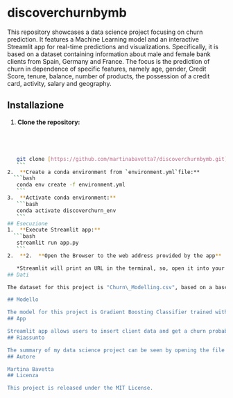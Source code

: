 # discoverchurnbymb
This repository showcases a data science project focusing on churn prediction. It features a Machine Learning model and an interactive Streamlit app for real-time predictions and visualizations. Specifically, it is based on a dataset containing information about male and female bank clients from Spain, Germany and France. The focus is the prediction of churn in dependence of specific features, namely age, gender, Credit Score, tenure, balance, number of products, the possession of a credit card, activity, salary and geography.
## Installazione
1.  **Clone the repository:**
 ```bash




    git clone [https://github.com/martinabavetta7/discoverchurnbymb.git](https://github.com/martinabavetta7/discoverchurnbymb.git)
    ```
2.  **Create a conda environment from `environment.yml`file:**
   ```bash
    conda env create -f environment.yml
    ```
3.  **Activate conda environment:**
    ```bash
    conda activate discoverchurn_env
    ```
## Esecuzione
1.  **Execute Streamlit app:**
   ```bash
    streamlit run app.py
    ```
2.  **2.  **Open the Browser to the web address provided by the app**

    *Streamlit will print an URL in the terminal, so, open it into your web browser.***
## Dati

The dataset for this project is "Churn\_Modelling.csv", based on a based on a bank's customer data from Spain, France and Germany.

## Modello

The model for this project is Gradient Boosting Classifier trained with SMOTE to balance data. The code to train this model is stored into `temp.py`; the serialised model is stored into the corresponding file  `gbm_smote_model.pkl`, while, the serialised scaler is stored into the file named`scaler.pkl`.
## App

Streamlit app allows users to insert client data and get a churn probability prevision. The app also includes interactive visualizations.
## Riassunto

The summary of my data science project can be seen by opening the file 'churn_prediction.xlsx': this file shows the comparison among different models, the implementation of hyperparameters tuning and SMOTE methods applied to Random Forest and Gradient Boosting model (the most performant models), then, a comparison between Gradient Boosting model with SMOTE and XGBoost, at the end, an overview of the correlation between features and targets with different graphs and a map. 
## Autore

Martina Bavetta
## Licenza

This project is released under the MIT License.
